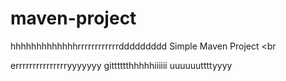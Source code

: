 # maven-project
hhhhhhhhhhhhhrrrrrrrrrrrrddddddddd
Simple Maven Project
<br


errrrrrrrrrrrrrryyyyyyy
gitttttthhhhhiiiiii
uuuuuuttttyyyy
